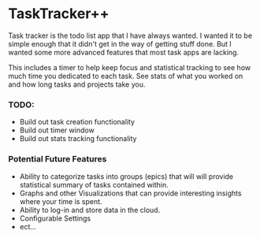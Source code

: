 # TaskTracker++

Task tracker is the todo list app that I have always wanted. I wanted it to be simple enough that it didn't get in the way of getting stuff done. But I wanted some more advanced features that most task apps are lacking. 

This includes a timer to help keep focus and statistical tracking to see how much time you dedicated to each task. See stats of what you worked on and how long tasks and projects take you.


### TODO:
+ Build out task creation functionality
+ Build out timer window
+ Build out stats tracking functionality


### Potential Future Features
+ Ability to categorize tasks into groups (epics) that will will provide statistical summary of tasks contained within.
+ Graphs and other Visualizations that can provide interesting insights where your time is spent.
+ Ability to log-in and store data in the cloud.
+ Configurable Settings
+ ect...
